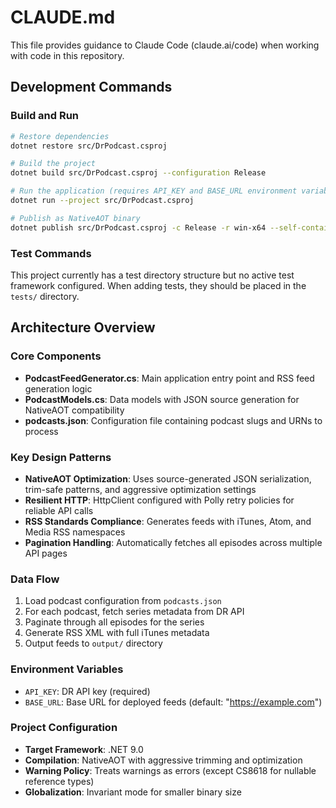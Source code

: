 # CLAUDE.md

This file provides guidance to Claude Code (claude.ai/code) when working with code in this repository.

## Development Commands

### Build and Run
```bash
# Restore dependencies
dotnet restore src/DrPodcast.csproj

# Build the project
dotnet build src/DrPodcast.csproj --configuration Release

# Run the application (requires API_KEY and BASE_URL environment variables)
dotnet run --project src/DrPodcast.csproj

# Publish as NativeAOT binary
dotnet publish src/DrPodcast.csproj -c Release -r win-x64 --self-contained
```

### Test Commands
This project currently has a test directory structure but no active test framework configured. When adding tests, they should be placed in the `tests/` directory.

## Architecture Overview

### Core Components
- **PodcastFeedGenerator.cs**: Main application entry point and RSS feed generation logic
- **PodcastModels.cs**: Data models with JSON source generation for NativeAOT compatibility
- **podcasts.json**: Configuration file containing podcast slugs and URNs to process

### Key Design Patterns
- **NativeAOT Optimization**: Uses source-generated JSON serialization, trim-safe patterns, and aggressive optimization settings
- **Resilient HTTP**: HttpClient configured with Polly retry policies for reliable API calls
- **RSS Standards Compliance**: Generates feeds with iTunes, Atom, and Media RSS namespaces
- **Pagination Handling**: Automatically fetches all episodes across multiple API pages

### Data Flow
1. Load podcast configuration from `podcasts.json`
2. For each podcast, fetch series metadata from DR API
3. Paginate through all episodes for the series
4. Generate RSS XML with full iTunes metadata
5. Output feeds to `output/` directory

### Environment Variables
- `API_KEY`: DR API key (required)
- `BASE_URL`: Base URL for deployed feeds (default: "https://example.com")

### Project Configuration
- **Target Framework**: .NET 9.0
- **Compilation**: NativeAOT with aggressive trimming and optimization
- **Warning Policy**: Treats warnings as errors (except CS8618 for nullable reference types)
- **Globalization**: Invariant mode for smaller binary size
